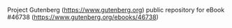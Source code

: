 Project Gutenberg (https://www.gutenberg.org) public repository for eBook #46738 (https://www.gutenberg.org/ebooks/46738)
